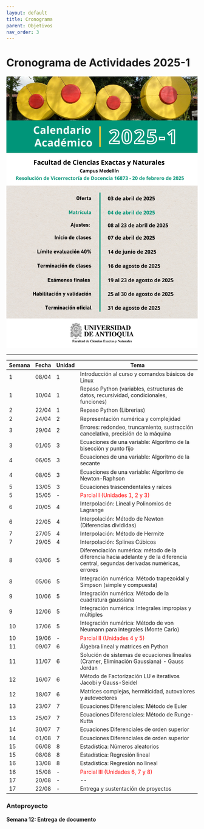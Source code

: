 ```yaml
---
layout: default
title: Cronograma
parent: Objetivos
nav_order: 3
---
```


# Cronograma de Actividades 2025-1

![Calendario Académico](image.png)

---

| Semana | Fecha    | Unidad | Tema |
|--------|----------|--------|------|
| 1      | 08/04    | 1      | Introducción al curso y comandos básicos de Linux |
| 1      | 10/04    | 1      | Repaso Python (variables, estructuras de datos, recursividad, condicionales, funciones) |
| 2      | 22/04    | 1      | Repaso Python (Librerías) |
| 2      | 24/04    | 2      | Representación numérica y complejidad |
| 3      | 29/04    | 2      | Errores: redondeo, truncamiento, sustracción cancelativa, precisión de la máquina |
| 3      | 01/05    | 3      | Ecuaciones de una variable: Algoritmo de la bisección y punto fijo |
| 4      | 06/05    | 3      | Ecuaciones de una variable: Algoritmo de la secante |
| 4      | 08/05    | 3      | Ecuaciones de una variable: Algoritmo de Newton-Raphson |
| 5      | 13/05    | 3      | Ecuaciones trascendentales y raíces |
| 5      | 15/05    | -      | <span style="color:red">Parcial I (Unidades 1, 2 y 3)</span> |
| 6      | 20/05    | 4      | Interpolación: Lineal y Polinomios de Lagrange |
| 6      | 22/05    | 4      | Interpolación: Método de Newton (Diferencias divididas) |
| 7      | 27/05    | 4      | Interpolación: Método de Hermite |
| 7      | 29/05    | 4      | Interpolación: Splines Cúbicos |
| 8      | 03/06    | 5      | Diferenciación numérica: método de la diferencia hacia adelante y de la diferencia central, segundas derivadas numéricas, errores |
| 8      | 05/06    | 5      | Integración numérica: Método trapezoidal y Simpson (simple y compuesta) |
| 9      | 10/06    | 5      | Integración numérica: Método de la cuadratura gaussiana |
| 9      | 12/06    | 5      | Integración numérica: Integrales impropias y múltiples |
| 10     | 17/06    | 5      | Integración numérica: Método de von Neumann para integrales (Monte Carlo) |
| 10     | 19/06    | -      | <span style="color:red">Parcial II (Unidades 4 y 5)</span> |
| 11     | 09/07    | 6      | Álgebra lineal y matrices en Python |
| 11     | 11/07    | 6      | Solución de sistemas de ecuaciones lineales (Cramer, Eliminación Gaussiana) - Gauss Jordan |
| 12     | 16/07    | 6      | Método de Factorización LU e iterativos Jacobi y Gauss-Seidel |
| 12     | 18/07    | 6      | Matrices complejas, hermiticidad, autovalores y autovectores |
| 13     | 23/07    | 7      | Ecuaciones Diferenciales: Método de Euler |
| 13     | 25/07    | 7      | Ecuaciones Diferenciales: Método de Runge-Kutta |
| 14     | 30/07    | 7      | Ecuaciones Diferenciales de orden superior |
| 14     | 01/08    | 7      | Ecuaciones Diferenciales de orden superior |
| 15     | 06/08    | 8      | Estadística: Números aleatorios |
| 15     | 08/08    | 8      | Estadística: Regresión lineal |
| 16     | 13/08    | 8      | Estadística: Regresión no lineal |
| 16     | 15/08    | -      | <span style="color:red">Parcial III (Unidades 6, 7 y 8)</span> |
| 17     | 20/08    | -      | -- |
| 17     | 22/08    | -      | Entrega y sustentación de proyectos |



### Anteproyecto

**Semana 12: Entrega de documento**